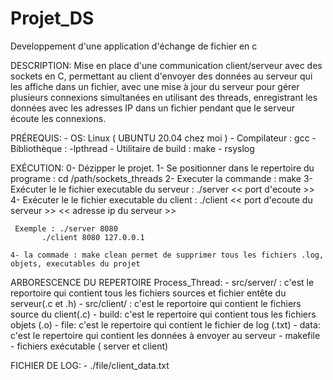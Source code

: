 # Projet_DS
Developpement d'une application d'échange de fichier en c

 DESCRIPTION:
 	Mise en place d'une communication client/serveur avec des sockets en C, permettant au client d'envoyer des données au serveur qui les affiche dans un fichier, avec une mise à jour du serveur pour gérer plusieurs connexions simultanées en utilisant des threads, enregistrant les données avec les adresses IP dans un fichier pendant que le serveur écoute les connexions.


 PRÉREQUIS:
 	- OS: Linux ( UBUNTU 20.04 chez moi )
 	- Compilateur : gcc
 	- Bibliothèque : -lpthread
 	- Utilitaire de build : make
 	- rsyslog


 EXÉCUTION:
	0- Dézipper le projet.
	1- Se positionner dans le repertoire du programe : cd /path/sockets_threads
	2- Executer la commande : make
	3- Exécuter le le fichier executable du serveur : ./server << port d'ecoute >>
	4- Exécuter le le fichier executable du client  : ./client << port d'ecoute du serveur >> << adresse ip du serveur >>

	 Exemple : ./server 8080
	 	   ./client 8080 127.0.0.1

	4- la commade : make clean permet de supprimer tous les fichiers .log, objets, executables du projet


ARBORESCENCE DU REPERTOIRE Process_Thread:
	- src/server/ : c'est le reportoire qui contient tous les fichiers sources et fichier entête  du serveur(.c et .h)
	- src/client/ : c'est le reportoire qui contient le fichiers source du client(.c)
	- build: c'est le repertoire qui contient tous les fichiers objets (.o)
	- file: c'est le repertoire qui contient le fichier de log (.txt)
	- data: c'est le repertoire qui contient les données à envoyer au serveur
	- makefile
	- fichiers exécutable ( server et client)

FICHIER DE LOG:
	- ./file/client_data.txt

